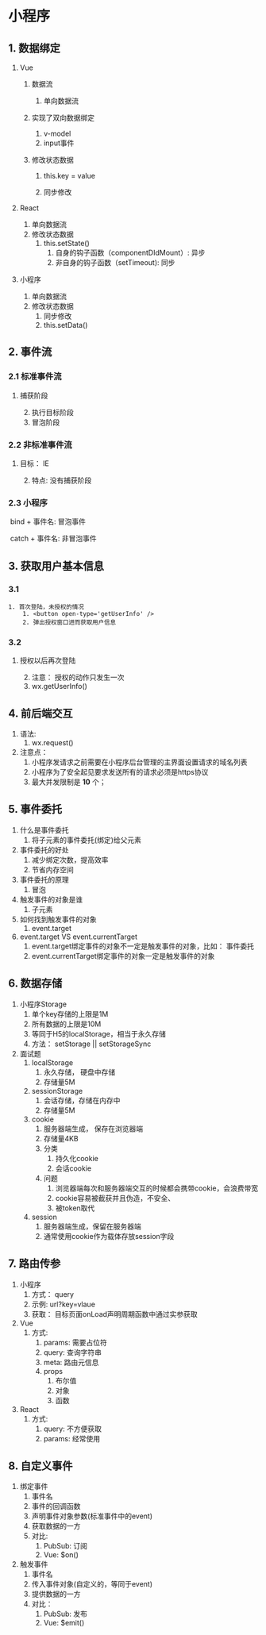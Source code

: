 # 小程序

## 1. 数据绑定

1. Vue

   1. 数据流

      1. 单向数据流

   2. 实现了双向数据绑定

      1. v-model
      2. input事件

   3. 修改状态数据

      1. this.key = value

      2. 同步修改

         

2. React

   1. 单向数据流
   2. 修改状态数据
      1. this.setState()
         1. 自身的钩子函数（componentDIdMount）: 异步
         2. 非自身的钩子函数（setTimeout): 同步

3. 小程序

   1. 单向数据流
   2. 修改状态数据
      1. 同步修改
      2. this.setData()



## 2. 事件流

### 2.1 标准事件流

1. 捕获阶段

 	2. 执行目标阶段
 	3. 冒泡阶段

### 2.2 非标准事件流

1. 目标： IE

 	2. 特点: 没有捕获阶段

### 2.3 小程序

​	bind + 事件名: 冒泡事件

​	catch + 事件名: 非冒泡事件

## 3. 获取用户基本信息

### 3.1 

 	1. 首次登陆，未授权的情况
      	1. <button open-type='getUserInfo' />
      	2. 弹出授权窗口进而获取用户信息

### 3.2

1. 授权以后再次登陆

 	2. 注意： 授权的动作只发生一次
 	3. wx.getUserInfo()

## 4. 前后端交互

1. 语法: 
   1. wx.request()
2. 注意点： 
   1. 小程序发请求之前需要在小程序后台管理的主界面设置请求的域名列表
   2. 小程序为了安全起见要求发送所有的请求必须是https协议
   3. 最大并发限制是 **10** 个；

## 5. 事件委托

1. 什么是事件委托
   1. 将子元素的事件委托(绑定)给父元素
2. 事件委托的好处
   1. 减少绑定次数，提高效率
   2. 节省内存空间
3. 事件委托的原理
   1. 冒泡
4. 触发事件的对象是谁
   1. 子元素
5. 如何找到触发事件的对象
   1. event.target
6. event.target VS event.currentTarget
   1. event.target绑定事件的对象不一定是触发事件的对象，比如： 事件委托
   2. event.currentTarget绑定事件的对象一定是触发事件的对象

## 6. 数据存储

1. 小程序Storage
   1. 单个key存储的上限是1M
   2. 所有数据的上限是10M
   3. 等同于H5的localStorage，相当于永久存储
   4. 方法： setStorage || setStorageSync
2. 面试题
   1. localStorage
      1. 永久存储， 硬盘中存储
      2. 存储量5M
   2. sessionStorage
      1. 会话存储，存储在内存中
      2. 存储量5M
   3. cookie
      1. 服务器端生成， 保存在浏览器端
      2. 存储量4KB
      3. 分类
         1. 持久化cookie
         2. 会话cookie
      4. 问题
         1. 浏览器端每次和服务器端交互的时候都会携带cookie，会浪费带宽
         2. cookie容易被截获并且伪造，不安全、
         3. 被token取代
   4. session
      1. 服务器端生成，保留在服务器端
      2. 通常使用cookie作为载体存放session字段



## 7. 路由传参

1. 小程序
   1. 方式： query
   2. 示例: url?key=vlaue
   3. 获取： 目标页面onLoad声明周期函数中通过实参获取
2. Vue
   1. 方式: 
      1. params: 需要占位符
      2. query: 查询字符串
      3. meta: 路由元信息
      4. props
         1. 布尔值
         2. 对象
         3. 函数
3. React
   1. 方式: 
      1. query: 不方便获取
      2. params: 经常使用



## 8. 自定义事件

1. 绑定事件
   1. 事件名
   2. 事件的回调函数
   3. 声明事件对象参数(标准事件中的event)
   4. 获取数据的一方
   5. 对比: 
      1. PubSub: 订阅
      2. Vue: $on()
2. 触发事件
   1. 事件名
   2. 传入事件对象(自定义的，等同于event)
   3. 提供数据的一方
   4. 对比： 
      1. PubSub: 发布
      2. Vue: $emit()

























